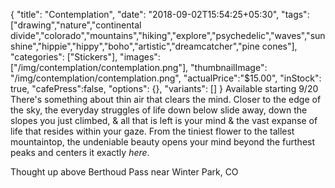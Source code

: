 {
  "title": "Contemplation",
  "date": "2018-09-02T15:54:25+05:30",
  "tags": ["drawing","nature","continental divide","colorado","mountains","hiking","explore","psychedelic","waves","sunshine","hippie","hippy","boho","artistic","dreamcatcher","pine cones"],
  "categories": ["Stickers"],
  "images": ["/img/contemplation/contemplation.png"],
  "thumbnailImage": "/img/contemplation/contemplation.png",
  "actualPrice":"$15.00",
  "inStock": true,
  "cafePress":false,
  "options": {},
  "variants": []
}
Available starting 9/20  
There's something about thin air that clears the mind. Closer to the edge of the sky, the everyday struggles of life down below slide away, down the slopes you just climbed, & all that is left is your mind & the vast expanse of life that resides within your gaze. From the tiniest flower to the tallest mountaintop, the undeniable beauty opens your mind beyond the furthest peaks and centers it exactly _here_.  

Thought up above Berthoud Pass near Winter Park, CO

